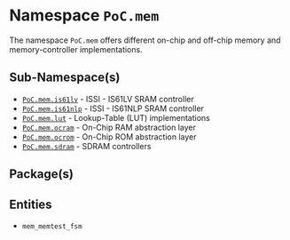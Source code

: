 # Namespace `PoC.mem`

The namespace `PoC.mem` offers different on-chip and off-chip memory and memory-controller
implementations.


## Sub-Namespace(s)

 - [`PoC.mem.is61lv`][mem_is61lv] - ISSI - IS61LV SRAM controller
 - [`PoC.mem.is61nlp`][mem_is61nlp] - ISSI - IS61NLP SRAM controller
 - [`PoC.mem.lut`][mem_lut] - Lookup-Table (LUT) implementations
 - [`PoC.mem.ocram`][mem_ocram] - On-Chip RAM abstraction layer
 - [`PoC.mem.ocrom`][mem_ocrom] - On-Chip ROM abstraction layer
 - [`PoC.mem.sdram`][mem_sdram] - SDRAM controllers


## Package(s)


## Entities

 -  `mem_memtest_fsm`


 [mem_is61lv]:		is61lv
 [mem_is61nlp]:		is61nlp
 [mem_lut]:			lut
 [mem_ocram]:		ocram
 [mem_ocrom]:		ocrom
 [mem_sdram]:		sdram
